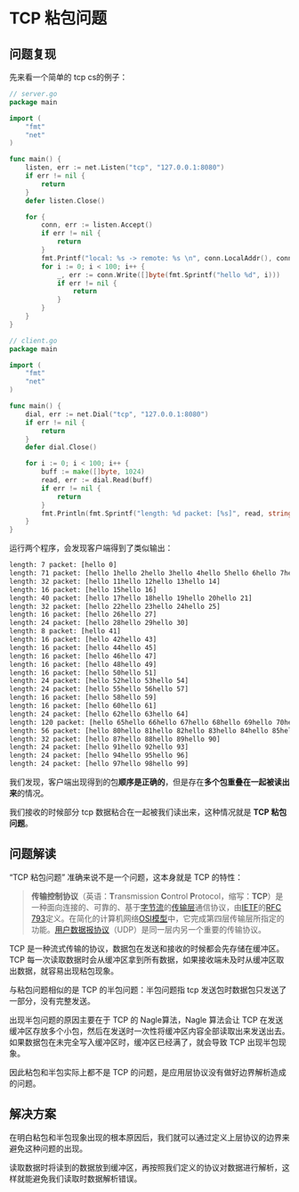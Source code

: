 # TCP 粘包问题

## 问题复现

先来看一个简单的 tcp cs的例子：

```go
// server.go
package main

import (
	"fmt"
	"net"
)

func main() {
	listen, err := net.Listen("tcp", "127.0.0.1:8080")
	if err != nil {
		return
	}
	defer listen.Close()

	for {
		conn, err := listen.Accept()
		if err != nil {
			return
		}
		fmt.Printf("local: %s -> remote: %s \n", conn.LocalAddr(), conn.RemoteAddr())
		for i := 0; i < 100; i++ {
			_, err := conn.Write([]byte(fmt.Sprintf("hello %d", i)))
			if err != nil {
				return
			}
		}
	}
}
```

```go
// client.go
package main

import (
	"fmt"
	"net"
)

func main() {
	dial, err := net.Dial("tcp", "127.0.0.1:8080")
	if err != nil {
		return
	}
	defer dial.Close()

	for i := 0; i < 100; i++ {
		buff := make([]byte, 1024)
		read, err := dial.Read(buff)
		if err != nil {
			return
		}
		fmt.Println(fmt.Sprintf("length: %d packet: [%s]", read, string(buff[:read])))
	}
}
```

运行两个程序，会发现客户端得到了类似输出：

```bash
length: 7 packet: [hello 0]
length: 71 packet: [hello 1hello 2hello 3hello 4hello 5hello 6hello 7hello 8hello 9hello 10]
length: 32 packet: [hello 11hello 12hello 13hello 14]
length: 16 packet: [hello 15hello 16]
length: 40 packet: [hello 17hello 18hello 19hello 20hello 21]
length: 32 packet: [hello 22hello 23hello 24hello 25]
length: 16 packet: [hello 26hello 27]
length: 24 packet: [hello 28hello 29hello 30]
length: 8 packet: [hello 41]
length: 16 packet: [hello 42hello 43]
length: 16 packet: [hello 44hello 45]
length: 16 packet: [hello 46hello 47]
length: 16 packet: [hello 48hello 49]
length: 16 packet: [hello 50hello 51]
length: 24 packet: [hello 52hello 53hello 54]
length: 24 packet: [hello 55hello 56hello 57]
length: 16 packet: [hello 58hello 59]
length: 16 packet: [hello 60hello 61]
length: 24 packet: [hello 62hello 63hello 64]
length: 120 packet: [hello 65hello 66hello 67hello 68hello 69hello 70hello 71hello 72hello 73hello 74hello 75hello 76hello 77hello 78hello 79]
length: 56 packet: [hello 80hello 81hello 82hello 83hello 84hello 85hello 86]
length: 32 packet: [hello 87hello 88hello 89hello 90]
length: 24 packet: [hello 91hello 92hello 93]
length: 24 packet: [hello 94hello 95hello 96]
length: 24 packet: [hello 97hello 98hello 99]
```

我们发现，客户端出现得到的包**顺序是正确的**，但是存在**多个包重叠在一起被读出来**的情况。

我们接收的时候部分 tcp 数据粘合在一起被我们读出来，这种情况就是 **TCP 粘包问题**。

## 问题解读

“TCP 粘包问题” 准确来说不是一个问题，这本身就是 TCP 的特性：

> **传输控制协议**（英语：**T**ransmission **C**ontrol **P**rotocol，缩写：**TCP**）是一种面向连接的、可靠的、基于[字节流](https://zh.wikipedia.org/wiki/字節流)的[传输层](https://zh.wikipedia.org/wiki/传输层)通信协议，由[IETF](https://zh.wikipedia.org/wiki/IETF)的[RFC](https://zh.wikipedia.org/wiki/RFC) [793](https://tools.ietf.org/html/rfc793)定义。在简化的计算机网络[OSI模型](https://zh.wikipedia.org/wiki/OSI模型)中，它完成第四层传输层所指定的功能。[用户数据报协议](https://zh.wikipedia.org/wiki/用户数据报协议)（UDP）是同一层内另一个重要的传输协议。

TCP 是一种流式传输的协议，数据包在发送和接收的时候都会先存储在缓冲区。TCP 每一次读取数据时会从缓冲区拿到所有数据，如果接收端未及时从缓冲区取出数据，就容易出现粘包现象。

与粘包问题相似的是 TCP 的半包问题：半包问题指 tcp 发送包时数据包只发送了一部分，没有完整发送。

出现半包问题的原因主要在于 TCP 的 Nagle算法，Nagle 算法会让 TCP 在发送缓冲区存放多个小包，然后在发送时一次性将缓冲区内容全部读取出来发送出去。如果数据包在未完全写入缓冲区时，缓冲区已经满了，就会导致 TCP 出现半包现象。

因此粘包和半包实际上都不是 TCP 的问题，是应用层协议没有做好边界解析造成的问题。

## 解决方案

在明白粘包和半包现象出现的根本原因后，我们就可以通过定义上层协议的边界来避免这种问题的出现。

读取数据时将读到的数据放到缓冲区，再按照我们定义的协议对数据进行解析，这样就能避免我们读取时数据解析错误。
